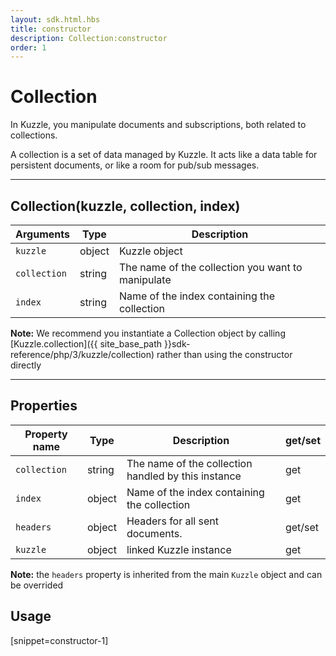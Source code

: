 ```yaml
---
layout: sdk.html.hbs
title: constructor
description: Collection:constructor
order: 1
---
```

  

# Collection
In Kuzzle, you manipulate documents and subscriptions, both related to collections.

A collection is a set of data managed by Kuzzle. It acts like a data table for persistent documents, or like a room for pub/sub messages.

---

## Collection(kuzzle, collection, index)

| Arguments | Type | Description |
|---------------|---------|----------------------------------------|
| ``kuzzle`` | object | Kuzzle object |
| ``collection`` | string | The name of the collection you want to manipulate |
| ``index`` | string | Name of the index containing the collection |

**Note:** We recommend you instantiate a Collection object by calling [Kuzzle.collection]({{ site_base_path }}sdk-reference/php/3/kuzzle/collection) rather than using the constructor directly

---

## Properties

| Property name | Type | Description | get/set |
|--------------|--------|-----------------------------------|---------|
| ``collection`` | string | The name of the collection handled by this instance | get |
| ``index`` | object | Name of the index containing the collection | get |
| ``headers`` | object | Headers for all sent documents. | get/set |
| ``kuzzle`` | object | linked Kuzzle instance | get |

**Note:** the ``headers`` property is inherited from the main ``Kuzzle`` object and can be overrided

## Usage

[snippet=constructor-1]
